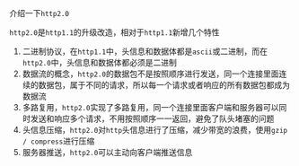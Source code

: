 介绍一下`http2.0`

`http2.0`是`http1.1`的升级改造，相对于`http1.1`新增几个特性

1. 二进制协议，在`http1.1`中，头信息和数据体都是`ascii`或二进制，而在`http2.0`中，头信息和数据体都必须是二进制
2. 数据流的概念，`http2.0`的数据包不是按照顺序进行发送，同一个连接里面连续的数据包，属于不同的请求，所以每一个请求或者响应的所有数据包都成为数据流
3. 多路复用，`http2.0`实现了多路复用，同一个连接里面客户端和服务器可以同时发送和响应多个请求，不用按照顺序一一返回，避免了队头堵塞的问题
4. 头信息压缩，`http2.0`对`http`头信息进行了压缩，减少带宽的浪费，使用`gzip / compress`进行压缩
5. 服务器推送，`http2.0`可以主动向客户端推送信息